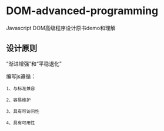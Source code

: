 # DOM-advanced-programming
Javascript DOM高级程序设计原书demo和理解

## 设计原则
“渐进增强”和“平稳退化”

编写js遵循：

	1、与标准兼容

	2、容易维护

	3、具有可访问性

	4、具有可用性
